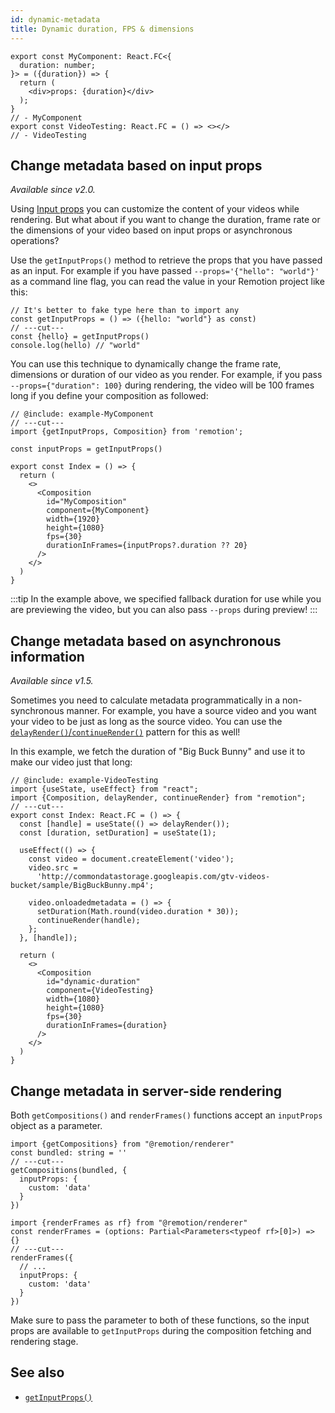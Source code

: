 ```yaml
---
id: dynamic-metadata
title: Dynamic duration, FPS & dimensions
---
```


```twoslash include example
export const MyComponent: React.FC<{
  duration: number;
}> = ({duration}) => {
  return (
    <div>props: {duration}</div>
  );
}
// - MyComponent
export const VideoTesting: React.FC = () => <></>
// - VideoTesting
```

## Change metadata based on input props

_Available since v2.0._

Using [Input props](parametrized-rendering) you can customize the content of your videos while rendering. But what about if you want to change the duration, frame rate or the dimensions of your video based on input props or asynchronous operations?

Use the `getInputProps()` method to retrieve the props that you have passed as an input.
For example if you have passed `--props='{"hello": "world"}'` as a command line flag, you can read the value in your Remotion project like this:

```tsx twoslash
// It's better to fake type here than to import any
const getInputProps = () => ({hello: "world"} as const)
// ---cut---
const {hello} = getInputProps()
console.log(hello) // "world"
```

You can use this technique to dynamically change the frame rate, dimensions or duration of our video as you render. For example, if you pass `--props={"duration": 100}` during rendering, the video will be 100 frames long if you define your composition as followed:

```tsx twoslash
// @include: example-MyComponent
// ---cut---
import {getInputProps, Composition} from 'remotion';

const inputProps = getInputProps()

export const Index = () => {
  return (
    <>
      <Composition
        id="MyComposition"
        component={MyComponent}
        width={1920}
        height={1080}
        fps={30}
        durationInFrames={inputProps?.duration ?? 20}
      />
    </>
  )
}
```

:::tip
In the example above, we specified fallback duration for use while you are previewing the video, but you can also pass `--props` during preview!
:::

## Change metadata based on asynchronous information

_Available since v1.5._

Sometimes you need to calculate metadata programmatically in a non-synchronous manner. For example, you have a source video and you want your video to be just as long as the source video. You can use the [`delayRender()`/`continueRender()`](/docs/data-fetching) pattern for this as well!

In this example, we fetch the duration of "Big Buck Bunny" and use it to make our video just that long:

```tsx twoslash
// @include: example-VideoTesting
import {useState, useEffect} from "react";
import {Composition, delayRender, continueRender} from "remotion";
// ---cut---
export const Index: React.FC = () => {
  const [handle] = useState(() => delayRender());
  const [duration, setDuration] = useState(1);

  useEffect(() => {
    const video = document.createElement('video');
    video.src =
      'http://commondatastorage.googleapis.com/gtv-videos-bucket/sample/BigBuckBunny.mp4';

    video.onloadedmetadata = () => {
      setDuration(Math.round(video.duration * 30));
      continueRender(handle);
    };
  }, [handle]);

  return (
    <>
      <Composition
        id="dynamic-duration"
        component={VideoTesting}
        width={1080}
        height={1080}
        fps={30}
        durationInFrames={duration}
      />
    </>
  )
}
```

## Change metadata in server-side rendering

Both `getCompositions()` and `renderFrames()` functions accept an `inputProps` object as a parameter.

```tsx twoslash
import {getCompositions} from "@remotion/renderer"
const bundled: string = ''
// ---cut---
getCompositions(bundled, {
  inputProps: {
    custom: 'data'
  }
})
```

```tsx twoslash
import {renderFrames as rf} from "@remotion/renderer"
const renderFrames = (options: Partial<Parameters<typeof rf>[0]>) => {}
// ---cut---
renderFrames({
  // ...
  inputProps: {
    custom: 'data'
  }
})
```

Make sure to pass the parameter to both of these functions, so the input props are available to `getInputProps` during the composition fetching and rendering stage.

## See also

- [`getInputProps()`](get-input-props)
